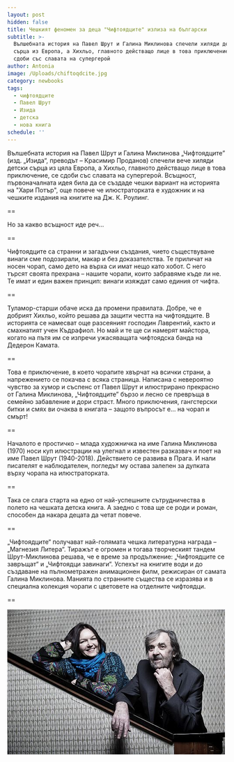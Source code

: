 ```yaml
---
layout: post
hidden: false
title: Чешкият феномен за деца "Чифтоядците" излиза на български
subtitle: >-
  Вълшебната история на Павел Шрут и Галина Миклинова спечели хиляди детски
  сърца из Европа, а Хихльо, главното действащо лице в това приключение, се
  сдоби със славата на супергерой
author: Antonia
image: /Uploads/chiftoqdcite.jpg
category: newbooks
tags:
  - чифтоядците
  - Павел Шрут
  - Изида
  - детска
  - нова книга
schedule: ''
---
```

Вълшебната история на Павел Шрут и Галина Миклинова „Чифтоядците” (изд. „Изида“, преводът – Красимир Проданов) спечели вече хиляди детски сърца из цяла Европа, а Хихльо, главното действащо лице в това приключение, се сдоби със славата на супергерой. Всъщност, първоначалната идея била да се създаде чешки вариант на историята на "Хари Потър", още повече че илюстраторката е художник и на чешките издания на книгите на Дж. К. Роулинг.

\==

Но за какво всъщност иде реч...

\==

Чифтоядците са странни и загадъчни създания, чието съществуване винаги сме подозирали, макар и без доказателства. Те приличат на носен чорап, само дето на върха си имат нещо като хобот. С него търсят своята прехрана – нашите чорапи, които забравяме къде ли не. Те имат и един важен принцип: винаги изяждат само единия от чифта.

\==

Туламор-старши обаче иска да промени правилата. Добре, че е добрият Хихльо, който решава да защити честта на чифтоядците. В историята се намесват още разсеяният господин Лаврентий, както и смахнатият учен Къдрафиол. Но май и те ще си намерят майстора, когато на пътя им се изпречи ужасяващата чифтоядска банда на Дедерон Камата.

\==

Това е приключение, в което чорапите хвърчат на всички страни, а напрежението се покачва с всяка страница. Написана с невероятно чувство за хумор и съспенс от Павел Шрут и илюстрирано прекрасно от Галина Миклинова, „Чифтоядците” бързо и лесно се превръща в семейно забавление и дори страст. Много приключения, гангстерски битки и смях ви очаква в книгата – защото въпросът е… на чорап и смърт!

\==

Началото е простичко – млада художничка на име Галина Миклинова (1970) носи куп илюстрации на улегнал и известен разказвач и поет на име Павел Шрут (1940-2018). Действието се развива в Прага. И нали писателят е наблюдателен, погледът му остава залепен за дупката върху чорапа на илюстраторката.

\==

Така се слага старта на едно от най-успешните сътрудничества в полето на чешката детска книга. А заедно с това ще се роди и роман, способен да накара децата да четат повече. 

\==

„Чифтоядците“ получават най-голямата чешка литературна награда – „Магнезия Литера“. Тиражът е огромен и тогава творческият тандем Шрут-Миклинова решава, че е време за продължение: „Чифтоядците се завръщат“ и „Чифтоядци завинаги“. Успехът на книгите води и до създаване на пълнометражен анимационен филм, режисиран от самата Галина Миклинова. Манията по странните същества се изразява и в специална колекция чорапи с цветовете на отделните чифтоядци.

\==

![](/Uploads/paveligalina.jpg)
